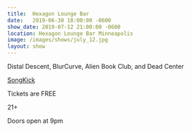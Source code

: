 ```yaml
---
title:  Hexagon Lounge Bar
date:   2019-06-30 18:00:00 -0600
show_date: 2019-07-12 21:00:00 -0600
location: Hexagon Lounge Bar Minneapolis
image: /images/shows/july_12.jpg
layout: show
---
```

Distal Descent, BlurCurve, Alien Book Club, and Dead Center

[SongKick](https://www.songkick.com/concerts/38917699-distal-descent-at-hexagon-bar)

Tickets are FREE

21+

Doors open at 9pm 
